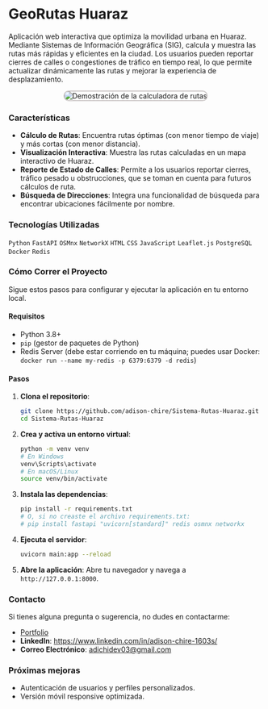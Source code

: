 # GeoRutas Huaraz

Aplicación web interactiva que optimiza la movilidad urbana en Huaraz. Mediante Sistemas de Información Geográfica (SIG), calcula y muestra las rutas más rápidas y eficientes en la ciudad. Los usuarios pueden reportar cierres de calles o congestiones de tráfico en tiempo real, lo que permite actualizar dinámicamente las rutas y mejorar la experiencia de desplazamiento.

<div align="center">
  <img src="/sitema_rutas_hz.gif" alt="Demostración de la calculadora de rutas" style="border: 2px solid #cdc8c8ff; border-radius: 15px;">
</div>

### Características
-   **Cálculo de Rutas**: Encuentra rutas óptimas (con menor tiempo de viaje) y más cortas (con menor distancia).
-   **Visualización Interactiva**: Muestra las rutas calculadas en un mapa interactivo de Huaraz.
-   **Reporte de Estado de Calles**: Permite a los usuarios reportar cierres, tráfico pesado u obstrucciones, que se toman en cuenta para futuros cálculos de ruta.
-   **Búsqueda de Direcciones**: Integra una funcionalidad de búsqueda para encontrar ubicaciones fácilmente por nombre.    

### Tecnologías Utilizadas 

`Python` `FastAPI` `OSMnx` `NetworkX` `HTML` `CSS` `JavaScript` `Leaflet.js` `PostgreSQL` `Docker` `Redis`

### Cómo Correr el Proyecto

Sigue estos pasos para configurar y ejecutar la aplicación en tu entorno local.

#### Requisitos
-   Python 3.8+
-   `pip` (gestor de paquetes de Python)
-   Redis Server (debe estar corriendo en tu máquina; puedes usar Docker: `docker run --name my-redis -p 6379:6379 -d redis`)

#### Pasos
1.  **Clona el repositorio**:
    ```bash
    git clone https://github.com/adison-chire/Sistema-Rutas-Huaraz.git
    cd Sistema-Rutas-Huaraz
    ```
2.  **Crea y activa un entorno virtual**:
    ```bash
    python -m venv venv
    # En Windows
    venv\Scripts\activate
    # En macOS/Linux
    source venv/bin/activate
    ```
3.  **Instala las dependencias**:
    ```bash
    pip install -r requirements.txt
    # O, si no creaste el archivo requirements.txt:
    # pip install fastapi "uvicorn[standard]" redis osmnx networkx
    ```
4.  **Ejecuta el servidor**:
    ```bash
    uvicorn main:app --reload
    ```
5.  **Abre la aplicación**:
    Abre tu navegador y navega a `http://127.0.0.1:8000`.

### Contacto

Si tienes alguna pregunta o sugerencia, no dudes en contactarme:
-   [Portfolio](https://adison-chire.github.io/)
-   **LinkedIn**: https://www.linkedin.com/in/adison-chire-1603s/
-   **Correo Electrónico**: adichidev03@gmail.com

### Próximas mejoras
- Autenticación de usuarios y perfiles personalizados.
- Versión móvil responsive optimizada.